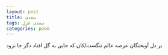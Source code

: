 ```yaml
---
layout: post
title: سعدی
tags: سعدی غزل
categories: poem
---
```


بر دل آویختگان عرصه عالم تنگست/کان که جایی به گل افتاد دگر جا نرود
